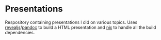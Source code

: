 # Presentations

Respository containing presentations I did on various topics.
Uses [revealjs][1]/[pandoc][2] to build a HTML presentation and [nix][3] to handle all the build dependencies.


[1]: https://github.com/hakimel/reveal.js/
[2]: https://github.com/jgm/pandoc
[3]: https://github.com/NixOS/nixpkgs
